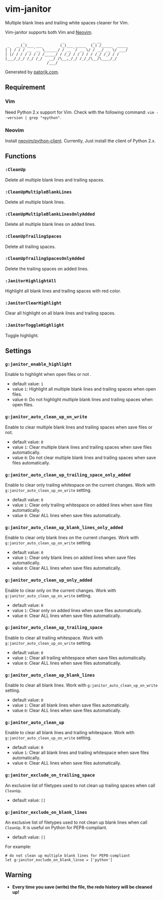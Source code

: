 # vim-janitor

Multiple blank lines and trailing white spaces cleaner for Vim.

Vim-janitor supports both Vim and [Neovim](https://neovim.io/).

```
        _                 _             _ __
 _   __(_)___ ___        (_)___ _____  (_) /_____  _____
| | / / / __ `__ \______/ / __ `/ __ \/ / __/ __ \/ ___/
| |/ / / / / / / /_____/ / /_/ / / / / / /_/ /_/ / /
|___/_/_/ /_/ /_/   __/ /\__,_/_/ /_/_/\__/\____/_/
                   /___/
```

Generated by [patorjk.com](http://patorjk.com/software/taag/#p=display&f=Slant&t=vim-janitor).

## Requirement

### Vim

Need Python 2.x support for Vim. Check with the following command: `vim --version | grep "+python"`.

### Neovim

Install [neovim/python-client](https://github.com/neovim/python-client). Currently, Just install the client of Python 2.x.

## Functions

### `:CleanUp`

Delete all multiple blank lines and trailing spaces.

### `:CleanUpMultipleBlankLines`

Delete all multiple blank lines.

### `:CleanUpMultipleBlankLinesOnlyAdded`

Delete all multiple blank lines on added lines.

### `:CleanUpTrailingSpaces`

Delete all trailing spaces.

### `:CleanUpTrailingSpacesOnlyAdded`

Delete the trailing spaces on added lines.

### `:JanitorHighlightAll`

Highlight all blank lines and trailing spaces with red color.

### `:JanitorClearHighlight`

Clear all highlight on all blank lines and trailing spaces.

### `:JanitorToggleHighlight`

Toggle highlight.

## Settings

### `g:janitor_enable_highlight`

Enable to highlight when open files or not .

- default value: `1`
- value `1`: Highlight all multiple blank lines and trailing spaces when open files.
- value `0`: Do not highlight multiple blank lines and trailing spaces when open files.

### `g:janitor_auto_clean_up_on_write`

Enable to clear multiple blank lines and trailing spaces when save files or not.

- default value: `0`
- value `1`: Clear multiple blank lines and trailing spaces when save files automatically.
- value `0`: Do not clear multiple blank lines and trailing spaces when save files automatically.

### `g:janitor_auto_clean_up_trailing_space_only_added`

Enable to clear only trailing whitespace on the current changes. Work with `g:janitor_auto_clean_up_on_write` setting.

- default value: `0`
- value `1`: Clear only trailing whitespace on added lines when save files automatically.
- value `0`: Clear ALL lines when save files automatically.

### `g:janitor_auto_clean_up_blank_lines_only_added`

Enable to clear only blank lines on the current changes. Work with `g:janitor_auto_clean_up_on_write` setting.

- default value: `0`
- value `1`: Clear only blank lines on added lines when save files automatically.
- value `0`: Clear ALL lines when save files automatically.

### `g:janitor_auto_clean_up_only_added`

Enable to clear only on the current changes. Work with `g:janitor_auto_clean_up_on_write` setting.

- default value: `0`
- value `1`: Clear only on added lines when save files automatically.
- value `0`: Clear ALL lines when save files automatically.

### `g:janitor_auto_clean_up_trailing_space`

Enable to clear all trailing whitespace. Work with `g:janitor_auto_clean_up_on_write` setting.

- default value: `0`
- value `1`: Clear all trailing whitespace when save files automatically.
- value `0`: Clear ALL lines when save files automatically.

### `g:janitor_auto_clean_up_blank_lines`

Enable to clear all blank lines. Work with `g:janitor_auto_clean_up_on_write` setting.

- default value: `0`
- value `1`: Clear all blank lines when save files automatically.
- value `0`: Clear ALL lines when save files automatically.

### `g:janitor_auto_clean_up`

Enable to clear all blank lines and trailing whitespace. Work with `g:janitor_auto_clean_up_on_write` setting.

- default value: `0`
- value `1`: Clear all blank lines and trailing whitespace when save files automatically.
- value `0`: Clear ALL lines when save files automatically.

### `g:janitor_exclude_on_trailing_space`

An exclusive list of filetypes used to not clean up trailing spaces when call `CleanUp`.

- default value: `[]`

### `g:janitor_exclude_on_blank_lines`

An exclusive list of filetypes used to not clean up blank lines when call `CleanUp`. It is useful on Python for PEP8-compliant.

- default value: `[]`

For example:

```
# do not clean up multiple blank lines for PEP8-compliant
let g:janitor_exclude_on_blank_linse = ['python']
```

## Warning

- **Every time you save (write) the file, the redo history will be cleaned up!**
